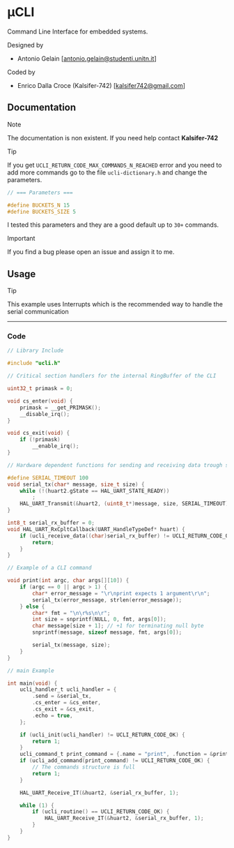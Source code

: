 # μCLI

Command Line Interface for embedded systems.

Designed by

- Antonio Gelain [antonio.gelain@studenti.unitn.it]

Coded by

- Enrico Dalla Croce (Kalsifer-742) [kalsifer742@gmail.com]

## Documentation

> [!NOTE]
> The documentation is non existent. If you need help contact **Kalsifer-742**

> [!TIP]
> If you get `UCLI_RETURN_CODE_MAX_COMMANDS_N_REACHED` error and you need to add more commands go to the file `ucli-dictionary.h` and change the parameters.
>
> ```C
> // === Parameters ===
> 
> #define BUCKETS_N 15
> #define BUCKETS_SIZE 5
> ```
>
> I tested this parameters and they are a good default up to `30+` commands.

> [!IMPORTANT]
> If you find a bug please open an issue and assign it to me.

## Usage

> [!TIP]
> This example uses Interrupts which is the recommended way to handle the serial communication

---

### Code

```C
// Library Include

#include "ucli.h"

// Critical section handlers for the internal RingBuffer of the CLI

uint32_t primask = 0;

void cs_enter(void) {
    primask = __get_PRIMASK();
    __disable_irq();
}

void cs_exit(void) {
    if (!primask)
        __enable_irq();
}

// Hardware dependent functions for sending and receiving data trough serial

#define SERIAL_TIMEOUT 100
void serial_tx(char* message, size_t size) {
    while (!(huart2.gState == HAL_UART_STATE_READY))
        ;
    HAL_UART_Transmit(&huart2, (uint8_t*)message, size, SERIAL_TIMEOUT);
}

int8_t serial_rx_buffer = 0;
void HAL_UART_RxCpltCallback(UART_HandleTypeDef* huart) {
    if (ucli_receive_data((char)serial_rx_buffer) != UCLI_RETURN_CODE_OK) {
        return;
    }
}

// Example of a CLI command

void print(int argc, char args[][10]) {
    if (argc == 0 || argc > 1) {
        char* error_message = "\r\nprint expects 1 argument\r\n";
        serial_tx(error_message, strlen(error_message));
    } else {
        char* fmt = "\n\r%s\n\r";
        int size = snprintf(NULL, 0, fmt, args[0]);
        char message[size + 1]; // +1 for terminating null byte
        snprintf(message, sizeof message, fmt, args[0]);

        serial_tx(message, size);
    }
}

// main Example

int main(void) {
    ucli_handler_t ucli_handler = {
        .send = &serial_tx,
        .cs_enter = &cs_enter,
        .cs_exit = &cs_exit,
        .echo = true,
    };

    if (ucli_init(ucli_handler) != UCLI_RETURN_CODE_OK) {
        return 1;
    }
    ucli_command_t print_command = {.name = "print", .function = &print};
    if (ucli_add_command(print_command) != UCLI_RETURN_CODE_OK) {
        // The commands structure is full
        return 1;
    }

    HAL_UART_Receive_IT(&huart2, &serial_rx_buffer, 1);

    while (1) {
        if (ucli_routine() == UCLI_RETURN_CODE_OK) {
            HAL_UART_Receive_IT(&huart2, &serial_rx_buffer, 1);
        }
    }
}
```
